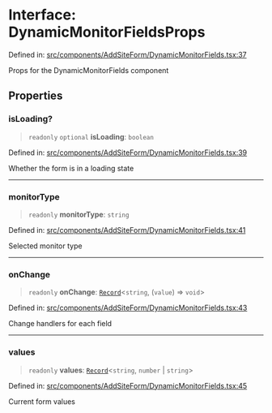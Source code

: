 # Interface: DynamicMonitorFieldsProps

Defined in: [src/components/AddSiteForm/DynamicMonitorFields.tsx:37](https://github.com/Nick2bad4u/Uptime-Watcher/blob/dca5483e793478722cd3e6e125cafcec5fc771f0/src/components/AddSiteForm/DynamicMonitorFields.tsx#L37)

Props for the DynamicMonitorFields component

## Properties

### isLoading?

> `readonly` `optional` **isLoading**: `boolean`

Defined in: [src/components/AddSiteForm/DynamicMonitorFields.tsx:39](https://github.com/Nick2bad4u/Uptime-Watcher/blob/dca5483e793478722cd3e6e125cafcec5fc771f0/src/components/AddSiteForm/DynamicMonitorFields.tsx#L39)

Whether the form is in a loading state

***

### monitorType

> `readonly` **monitorType**: `string`

Defined in: [src/components/AddSiteForm/DynamicMonitorFields.tsx:41](https://github.com/Nick2bad4u/Uptime-Watcher/blob/dca5483e793478722cd3e6e125cafcec5fc771f0/src/components/AddSiteForm/DynamicMonitorFields.tsx#L41)

Selected monitor type

***

### onChange

> `readonly` **onChange**: [`Record`](https://www.typescriptlang.org/docs/handbook/utility-types.html#recordkeys-type)\<`string`, (`value`) => `void`\>

Defined in: [src/components/AddSiteForm/DynamicMonitorFields.tsx:43](https://github.com/Nick2bad4u/Uptime-Watcher/blob/dca5483e793478722cd3e6e125cafcec5fc771f0/src/components/AddSiteForm/DynamicMonitorFields.tsx#L43)

Change handlers for each field

***

### values

> `readonly` **values**: [`Record`](https://www.typescriptlang.org/docs/handbook/utility-types.html#recordkeys-type)\<`string`, `number` \| `string`\>

Defined in: [src/components/AddSiteForm/DynamicMonitorFields.tsx:45](https://github.com/Nick2bad4u/Uptime-Watcher/blob/dca5483e793478722cd3e6e125cafcec5fc771f0/src/components/AddSiteForm/DynamicMonitorFields.tsx#L45)

Current form values
